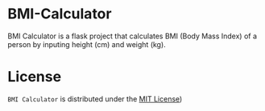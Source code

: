# BMI-Calculator

  BMI Calculator is a flask project that calculates BMI (Body Mass Index) of a person by inputing height (cm) and weight (kg). 

# License
  
  ``BMI Calculator`` is distributed under the [MIT License](https:/)) 
